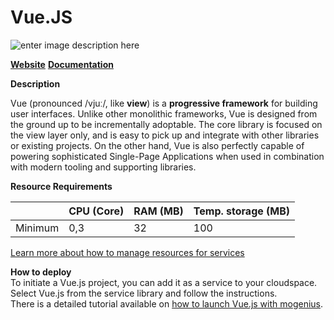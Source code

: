 ﻿# Vue.JS

![enter image description here](https://api.mogenius.com/file/id/c7dd72b7-77a7-42c7-b320-742c4d04d526)

**[Website](https://vuejs.org)**
[**Documentation**](https://vuejs.org/v2/guide/)

**Description**

Vue (pronounced /vjuː/, like **view**) is a **progressive framework** for building user interfaces. Unlike other monolithic frameworks, Vue is designed from the ground up to be incrementally adoptable. The core library is focused on the view layer only, and is easy to pick up and integrate with other libraries or existing projects. On the other hand, Vue is also perfectly capable of powering sophisticated Single-Page Applications when used in combination with modern tooling and supporting libraries.

**Resource Requirements**

||CPU (Core)|RAM (MB)  |Temp. storage (MB)|
|--|--|--|--|
| Minimum | 0,3 |32| 100 |

[Learn more about how to manage resources for services](./../cloud-management/resource-management.md)

**How to deploy**  
To initiate a Vue.js project,  you can add it as a service to your cloudspace. Select Vue.js from the service library and follow the instructions.  
There is a detailed tutorial available on [how to launch Vue.js with mogenius](./../tutorials/how-to-deploy-vuejs-in-the-cloud.md).

